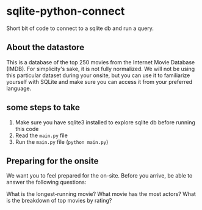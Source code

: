 # sqlite-python-connect

Short bit of code to connect to a sqlite db and run a query.

## About the datastore

This is a database of the top 250 movies from the Internet Movie Database (IMDB). For simplicity's sake, it is not fully normalized. We will not be using this particular dataset during your onsite, but you can use it to familiarize yourself with SQLite and make sure you can access it from your preferred language.

## some steps to take

1. Make sure you have sqlite3 installed to explore sqlite db before running this code
2. Read the `main.py` file
3. Run the `main.py` file (`python main.py`)

## Preparing for the onsite

We want you to feel prepared for the on-site. Before you arrive, be able to answer the following questions:

What is the longest-running movie?
What movie has the most actors?
What is the breakdown of top movies by rating?
